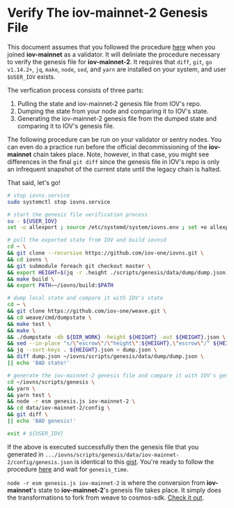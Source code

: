 # Verify The iov-mainnet-2 Genesis File

This document assumes that you followed the procedure [here](https://github.com/iov-one/docs/blob/master/docs/iov-name-service/validator/01-mainnet.md) when you joined **iov-mainnet** as a validator.  It will deliniate the procedure necessary to verify the genesis file for **iov-mainnet-2**.  It requires that `diff`, `git`, `go v1.14.2+`, `jq`, `make`, `node`, `sed`, and `yarn` are installed on your system, and user `$USER_IOV` exists.

The verfication process consists of three parts:
1. Pulling the state and iov-mainnet-2 genesis file from IOV's repo.
1. Dumping the state from your node and comparing it to IOV's state.
1. Generating the iov-mainnet-2 genesis file from the dumped state and comparing it to IOV's genesis file.

The following procedure can be run on your validator or sentry nodes.  You can even do a practice run before the official decommissioning of the **iov-mainnet** chain takes place.  Note, however, in that case, you might see differences in the final `git diff` since the genesis file in IOV's repo is only an infrequent snapshot of the current state until the legacy chain is halted.

That said, let's go!

```bash
# stop iovns.service
sudo systemctl stop iovns.service

# start the genesis file verification process
su - ${USER_IOV}
set -o allexport ; source /etc/systemd/system/iovns.env ; set +o allexport # pick-up env vars

# pull the exported state from IOV and build iovnsd
cd ~ \
&& git clone --recursive https://github.com/iov-one/iovns.git \
&& cd iovns \
&& git submodule foreach git checkout master \
&& export HEIGHT=$(jq -r .height ./scripts/genesis/data/dump/dump.json) \
&& make build \
&& export PATH=~/iovns/build:$PATH

# dump local state and compare it with IOV's state
cd ~ \
&& git clone https://github.com/iov-one/weave.git \
&& cd weave/cmd/dumpstate \
&& make test \
&& make \
&& ./dumpstate -db ${DIR_WORK} -height ${HEIGHT} -out ${HEIGHT}.json \
&& sed --in-place "s/\"escrow\"/\"height\":${HEIGHT},\"escrow\"/" ${HEIGHT}.json \
&& jq --sort-keys . ${HEIGHT}.json > dump.json \
&& diff dump.json ~/iovns/scripts/genesis/data/dump/dump.json \
|| echo 'BAD state!'

# generate the iov-mainnet-2 genesis file and compare it with IOV's genesis file
cd ~/iovns/scripts/genesis \
&& yarn \
&& yarn test \
&& node -r esm genesis.js iov-mainnet-2 \
&& cd data/iov-mainnet-2/config \
&& git diff \
|| echo 'BAD genesis!'

exit # ${USER_IOV}
```

If the above is executed successfully then the genesis file that you generated in `.../iovns/scripts/genesis/data/iov-mainnet-2/config/genesis.json` is identical to this [gist](https://gist.githubusercontent.com/davepuchyr/4fe7e002061c537ddb116fee7a2f8e47/raw/genesis.json).  You're ready to follow the procedure [here](https://docs.iov.one/for-validators/mainnet) and wait for `genesis_time`.

`node -r esm genesis.js iov-mainnet-2` is where the conversion from **iov-mainnet**'s state to **iov-mainnet-2**'s genesis file takes place.  It simply does the transformations to fork from weave to cosmos-sdk.  [Check it out](genesis.js).
